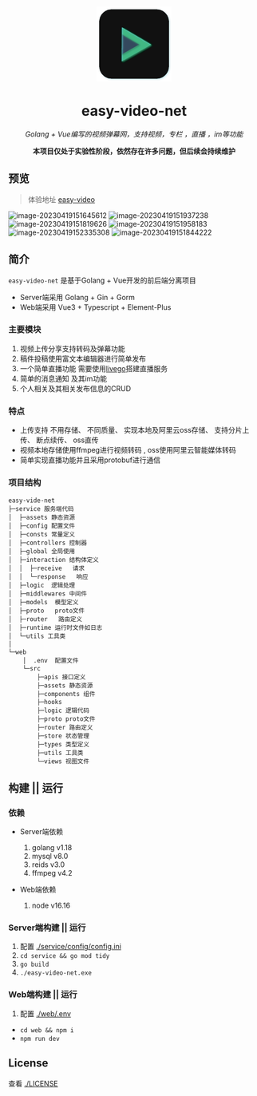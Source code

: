 <div align="center">

<img src="./.github/logo.png" height="150px" width="150px">

# easy-video-net

*Golang + Vue编写的视频弹幕网，支持视频，专栏 ，直播 ，im等功能*

__本项目仅处于实验性阶段，依然存在许多问题，但后续会持续维护__



</div>

## 预览
> 体验地址 [easy-video](http://easy-video.top/)

![image-20230419151645612](https://user-images.githubusercontent.com/64412088/233002215-359b2337-6224-4318-811c-b2195f3cef4a.png)
![image-20230419151937238](https://user-images.githubusercontent.com/64412088/233002263-ff599b43-00c7-4d9a-8caf-2797500b1787.png)
![image-20230419151819626](https://user-images.githubusercontent.com/64412088/233002291-0ff90253-5e13-4240-9d89-43fff9e455b5.png)
![image-20230419151958183](https://user-images.githubusercontent.com/64412088/233002317-6bb54307-b696-48a7-9f73-4a24bdd65261.png)
![image-20230419152335308](https://user-images.githubusercontent.com/64412088/233002344-96b837f1-8174-4d21-9bb7-5d1ea4fad625.png)
![image-20230419151844222](https://user-images.githubusercontent.com/64412088/233002384-374e5375-dad6-4516-9a45-2466ad63d1bb.png)

## 简介

`easy-video-net` 是基于Golang + Vue开发的前后端分离项目
- Server端采用 Golang + Gin + Gorm
- Web端采用 Vue3 + Typescript + Element-Plus

### 主要模块

1. 视频上传分享支持转码及弹幕功能
2. 稿件投稿使用富文本编辑器进行简单发布
3. 一个简单直播功能 需要使用[livego](https://github.com/gwuhaolin/livego)搭建直播服务
4. 简单的消息通知 及其im功能
5. 个人相关及其相关发布信息的CRUD

### 特点

- 上传支持 不用存储、 不同质量、 实现本地及阿里云oss存储、 支持分片上传、 断点续传、 oss直传
- 视频本地存储使用ffmpeg进行视频转码 , oss使用阿里云智能媒体转码
- 简单实现直播功能并且采用protobuf进行通信

### 项目结构

```
easy-vide-net
├─service 服务端代码
│  ├─assets 静态资源
│  ├─config 配置文件
│  ├─consts 常量定义
│  ├─controllers 控制器
│  ├─global 全局使用
│  ├─interaction 结构体定义
│  │  ├─receive   请求  
│  │  └─response   响应
│  ├─logic  逻辑处理
│  ├─middlewares 中间件
│  ├─models  模型定义
│  ├─proto   proto文件
│  ├─router   路由定义
│  ├─runtime 运行时文件如日志
│  └─utils 工具类
│              
└─web
    │  .env  配置文件
    └─src
        ├─apis 接口定义
        ├─assets 静态资源
        ├─components 组件
        ├─hooks 
        ├─logic 逻辑代码
        ├─proto proto文件
        ├─router 路由定义
        ├─store 状态管理
        ├─types 类型定义
        ├─utils 工具类
        └─views 视图文件
```


## 构建 || 运行

### 依赖
- Server端依赖
    1. golang v1.18
    2. mysql  v8.0
    3. reids  v3.0
    4. ffmpeg  v4.2

- Web端依赖
    1. node v16.16

### Server端构建 || 运行
1. 配置 [./service/config/config.ini](./service/config/config.ini)
2. `cd service && go mod tidy`
3. `go build`
4. `./easy-video-net.exe`


### Web端构建 || 运行
1. 配置 [./web/.env](./web/.env)
- `cd web && npm i`
- `npm run dev`

## License
查看 [./LICENSE]()
